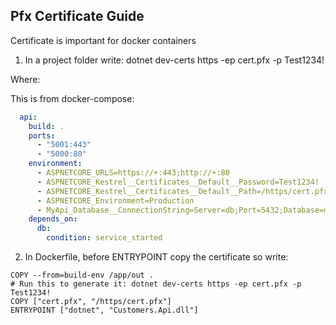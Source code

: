 ﻿## Pfx Certificate Guide

Certificate is important for docker containers 

1) In a project folder write:
dotnet dev-certs https -ep cert.pfx -p Test1234!

Where:

This is from docker-compose:
```yaml
  api:
    build: .
    ports:
      - "5001:443"
      - "5000:80"
    environment:
      - ASPNETCORE_URLS=https://+:443;http://+:80
      - ASPNETCORE_Kestrel__Certificates__Default__Password=Test1234!
      - ASPNETCORE_Kestrel__Certificates__Default__Path=/https/cert.pfx
      - ASPNETCORE_Environment=Production
      - MyApi_Database__ConnectionString=Server=db;Port=5432;Database=mydb;User ID=course;Password=changeme;
    depends_on:
      db:
        condition: service_started
```

2) In Dockerfile, before ENTRYPOINT copy the certificate so write:

```
COPY --from=build-env /app/out .
# Run this to generate it: dotnet dev-certs https -ep cert.pfx -p Test1234!
COPY ["cert.pfx", "/https/cert.pfx"]
ENTRYPOINT ["dotnet", "Customers.Api.dll"]
```
